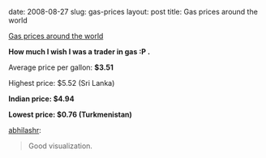 date: 2008-08-27
slug: gas-prices
layout: post
title: Gas prices around the world


<a href="http://www.portfolio.com/interactive-features/2008/08/Gas-Prices-Around-the-World">Gas prices around the world</a><br/><p><b>How much I wish I was a trader in gas :P .</b></p>

<p>Average price per gallon: <b>$3.51</b></p>

<p>Highest price: $5.52 (Sri Lanka)</p>

<p><b>Indian price: $4.94</b></p>

<p><b>Lowest price: $0.76 (Turkmenistan)</b></p>

<p><a href="http://www.abhilash.name/post/47021115/gas-prices-around-the-world" target="_blank">abhilashr</a>:</p>

<blockquote>Good visualization.</blockquote>
